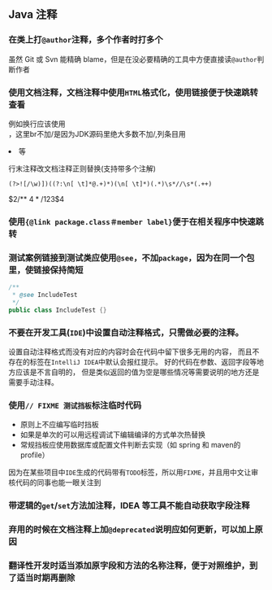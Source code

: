 ## Java 注释

### 在类上打`@author`注释，多个作者时打多个

虽然 Git 或 Svn 能精确 blame，但是在没必要精确的工具中方便直接读`@author`判断作者


### 使用文档注释，文档注释中使用`HTML`格式化，使用链接便于快速跳转查看

例如换行应该使用<br>，这里br不加/是因为JDK源码里绝大多数不加/,列条目用<li>等

行末注释改文档注释正则替换(支持带多个注解)
```regexp
(?>![/\w)])((?:\n[ \t]*@.+)*)(\n[ \t]*)(.*)\s*//\s*(.++)
```
$2/** $4 */$1$2$3$4


### 使用`{@link package.class＃member label}`便于在相关程序中快速跳转

### 测试案例链接到测试类应使用`@see`，不加`package`，因为在同一个包里，使链接保持简短

```java
/**
 * @see IncludeTest
 */
public class IncludeTest {}
```


### 不要在开发工具(`IDE`)中设置自动注释格式，只需做必要的注释。

设置自动注释格式而没有对应的内容时会在代码中留下很多无用的内容，
而且不存在的标签在`IntelliJ IDEA`中默认会报红提示。
好的代码在参数、返回字段等地方应该是不言自明的，
但是类似返回的值为空是哪些情况等需要说明的地方还是需要手动注释。


### 使用`// FIXME 测试挡板`标注临时代码

- 原则上不应编写临时挡板
- 如果是单次的可以用远程调试下编辑编译的方式单次热替换
- 常规挡板应使用数据库或配置文件判断去实现（如 spring 和 maven的 profile）

因为在某些项目中`IDE`生成的代码带有`TODO`标签，所以用`FIXME`，并且用中文让审核代码的同事也能一眼关注到


### 带逻辑的`get`/`set`方法加注释，IDEA 等工具不能自动获取字段注释

### 弃用的时候在文档注释上加`@deprecated`说明应如何更新，可以加上原因

### 翻译性开发时适当添加原字段和方法的名称注释，便于对照维护，到了适当时期再删除